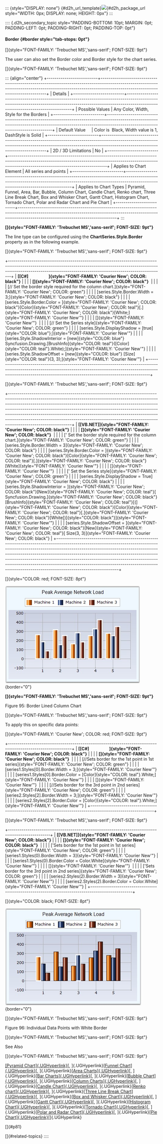 ::: {style="DISPLAY: none"}
[](ms-xhelp:///?Id=d2h_url_template){#d2h_url_template}![](!package_url!){#d2h_package_url style="WIDTH: 0px; DISPLAY: none; HEIGHT: 0px"}
:::

:::: {.d2h_secondary_topic style="PADDING-BOTTOM: 10pt; MARGIN: 0pt; PADDING-LEFT: 0pt; PADDING-RIGHT: 0pt; PADDING-TOP: 0pt"}
#### Border {#border style="tab-stops: 0pt"}

[]{style="FONT-FAMILY: 'Trebuchet MS','sans-serif'; FONT-SIZE: 9pt"} 

The user can also set the Border color and Border style for the chart series.

[]{style="FONT-FAMILY: 'Trebuchet MS','sans-serif'; FONT-SIZE: 9pt"} 

::: {align="center"}
+--------------------------+--------------------------------------------------------------------------------------------------------------------------------------------------------------------------------------------------------------+
| Details                                                                                                                                                                                                                                 |
+--------------------------+--------------------------------------------------------------------------------------------------------------------------------------------------------------------------------------------------------------+
| Possible Values          | Any Color, Width, Style for the Borders                                                                                                                                                                      |
+--------------------------+--------------------------------------------------------------------------------------------------------------------------------------------------------------------------------------------------------------+
| Default Value            | Color is  Black, Width value is 1, DashStyle is Solid                                                                                                                                                        |
+--------------------------+--------------------------------------------------------------------------------------------------------------------------------------------------------------------------------------------------------------+
| 2D / 3D Limitations      | No                                                                                                                                                                                                           |
+--------------------------+--------------------------------------------------------------------------------------------------------------------------------------------------------------------------------------------------------------+
| Applies to Chart Element | All series and points                                                                                                                                                                                        |
+--------------------------+--------------------------------------------------------------------------------------------------------------------------------------------------------------------------------------------------------------+
| Applies to Chart Types   | Pyramid, Funnel, Area, Bar, Bubble, Column Chart, Candle Chart, Renko chart, Three Line Break Chart, Box and Whisker Chart, Gantt Chart, Histogram Chart, Tornado Chart, Polar and Radar Chart and Pie Chart |
+--------------------------+--------------------------------------------------------------------------------------------------------------------------------------------------------------------------------------------------------------+
:::

**[]{style="FONT-FAMILY: 'Trebuchet MS','sans-serif'; FONT-SIZE: 9pt"}** 

The line type can be configured using the **ChartSeries.Style.Border** property as in the following example.

[]{style="FONT-FAMILY: 'Trebuchet MS','sans-serif'; FONT-SIZE: 9pt"} 

+-------------------------------------------------------------------------------------------------------------------------------------------------------------------------------------------------------------------------------------------+
| **[\[C#\]                    ]{style="FONT-FAMILY: 'Courier New'; COLOR: black"}**                                                                                                                                                        |
|                                                                                                                                                                                                                                           |
| **[]{style="FONT-FAMILY: 'Courier New'; COLOR: black"}**                                                                                                                                                                                  |
|                                                                                                                                                                                                                                           |
| [// Set the border style required for the column chart.]{style="FONT-FAMILY: 'Courier New'; COLOR: green"}                                                                                                                                |
|                                                                                                                                                                                                                                           |
| [series.Style.Border.Width = 3;]{style="FONT-FAMILY: 'Courier New'; COLOR: black"}                                                                                                                                                        |
|                                                                                                                                                                                                                                           |
| [series.Style.Border.Color = ]{style="FONT-FAMILY: 'Courier New'; COLOR: black"}[Color]{style="FONT-FAMILY: 'Courier New'; COLOR: teal"}[.]{style="FONT-FAMILY: 'Courier New'; COLOR: black"}[White;]{style="FONT-FAMILY: 'Courier New'"} |
|                                                                                                                                                                                                                                           |
| []{style="FONT-FAMILY: 'Courier New'"}                                                                                                                                                                                                    |
|                                                                                                                                                                                                                                           |
| [// Set the Series style]{style="FONT-FAMILY: 'Courier New'; COLOR: green"}                                                                                                                                                               |
|                                                                                                                                                                                                                                           |
| [series.Style.DisplayShadow = [true]{style="COLOR: blue"};]{style="FONT-FAMILY: 'Courier New'"}                                                                                                                                           |
|                                                                                                                                                                                                                                           |
| [series.Style.ShadowInterior = [new]{style="COLOR: blue"} Syncfusion.Drawing.[BrushInfo]{style="COLOR: teal"}([Color]{style="COLOR: teal"}.White);]{style="FONT-FAMILY: 'Courier New'"}                                                   |
|                                                                                                                                                                                                                                           |
| [series.Style.ShadowOffset = [new]{style="COLOR: blue"} [Size]{style="COLOR: teal"}(3, 3);]{style="FONT-FAMILY: 'Courier New'"}                                                                                                           |
+-------------------------------------------------------------------------------------------------------------------------------------------------------------------------------------------------------------------------------------------+

[]{style="FONT-FAMILY: 'Trebuchet MS','sans-serif'; FONT-SIZE: 9pt"} 

+--------------------------------------------------------------------------------------------------------------------------------------------------------------------------------------------------------------------------------------------------------------------------------------------------------------------------------------------------------------------------------------------------------------------------------------------------------------------------------------------------------------------+
| **[\[VB.NET\]]{style="FONT-FAMILY: 'Courier New'; COLOR: black"}**                                                                                                                                                                                                                                                                                                                                                                                                                                                 |
|                                                                                                                                                                                                                                                                                                                                                                                                                                                                                                                    |
| **[]{style="FONT-FAMILY: 'Courier New'; COLOR: black"}**                                                                                                                                                                                                                                                                                                                                                                                                                                                           |
|                                                                                                                                                                                                                                                                                                                                                                                                                                                                                                                    |
| [\' Set the border style required for the column chart.]{style="FONT-FAMILY: 'Courier New'; COLOR: green"}                                                                                                                                                                                                                                                                                                                                                                                                         |
|                                                                                                                                                                                                                                                                                                                                                                                                                                                                                                                    |
| [series.Style.Border.Width = 3]{style="FONT-FAMILY: 'Courier New'; COLOR: black"}                                                                                                                                                                                                                                                                                                                                                                                                                                  |
|                                                                                                                                                                                                                                                                                                                                                                                                                                                                                                                    |
| [series.Style.Border.Color = ]{style="FONT-FAMILY: 'Courier New'; COLOR: black"}[Color]{style="FONT-FAMILY: 'Courier New'; COLOR: teal"}[.]{style="FONT-FAMILY: 'Courier New'; COLOR: black"}[White]{style="FONT-FAMILY: 'Courier New'"}                                                                                                                                                                                                                                                                           |
|                                                                                                                                                                                                                                                                                                                                                                                                                                                                                                                    |
| []{style="FONT-FAMILY: 'Courier New'"}                                                                                                                                                                                                                                                                                                                                                                                                                                                                             |
|                                                                                                                                                                                                                                                                                                                                                                                                                                                                                                                    |
| [\' Set the Series style]{style="FONT-FAMILY: 'Courier New'; COLOR: green"}                                                                                                                                                                                                                                                                                                                                                                                                                                        |
|                                                                                                                                                                                                                                                                                                                                                                                                                                                                                                                    |
| [series.Style.DisplayShadow = True]{style="FONT-FAMILY: 'Courier New'; COLOR: black"}                                                                                                                                                                                                                                                                                                                                                                                                                              |
|                                                                                                                                                                                                                                                                                                                                                                                                                                                                                                                    |
| [series.Style.ShadowInterior = ]{style="FONT-FAMILY: 'Courier New'; COLOR: black"}[New]{style="FONT-FAMILY: 'Courier New'; COLOR: teal"}[ Syncfusion.Drawing.]{style="FONT-FAMILY: 'Courier New'; COLOR: black"}[BrushInfo]{style="FONT-FAMILY: 'Courier New'; COLOR: teal"}[(]{style="FONT-FAMILY: 'Courier New'; COLOR: black"}[Color]{style="FONT-FAMILY: 'Courier New'; COLOR: teal"}[.]{style="FONT-FAMILY: 'Courier New'; COLOR: black"}[White[)]{style="COLOR: black"}]{style="FONT-FAMILY: 'Courier New'"} |
|                                                                                                                                                                                                                                                                                                                                                                                                                                                                                                                    |
| [series.Style.ShadowOffset = ]{style="FONT-FAMILY: 'Courier New'; COLOR: black"}[New]{style="FONT-FAMILY: 'Courier New'; COLOR: teal"}[ Size(3, 3)]{style="FONT-FAMILY: 'Courier New'; COLOR: black"}                                                                                                                                                                                                                                                                                                              |
+--------------------------------------------------------------------------------------------------------------------------------------------------------------------------------------------------------------------------------------------------------------------------------------------------------------------------------------------------------------------------------------------------------------------------------------------------------------------------------------------------------------------+

[]{style="COLOR: red; FONT-SIZE: 8pt"} 

![](ImagesExt/image64_100.jpg){border="0"}

**[]{style="FONT-FAMILY: 'Trebuchet MS','sans-serif'; FONT-SIZE: 9pt"}** 

Figure 95: Border Lined Column Chart

[]{style="FONT-FAMILY: 'Trebuchet MS','sans-serif'; FONT-SIZE: 9pt"} 

To apply this on specific data points:

[]{style="FONT-FAMILY: 'Courier New'; COLOR: red; FONT-SIZE: 9pt"} 

+--------------------------------------------------------------------------------------------------------------+
| **[\[C#\]                    ]{style="FONT-FAMILY: 'Courier New'; COLOR: black"}**                           |
|                                                                                                              |
| **[]{style="FONT-FAMILY: 'Courier New'; COLOR: black"}**                                                     |
|                                                                                                              |
| [//Sets border for the 1st point in 1st series]{style="FONT-FAMILY: 'Courier New'; COLOR: green"}            |
|                                                                                                              |
| [series1.Styles\[0\].Border.Width = 3;]{style="FONT-FAMILY: 'Courier New'"}                                  |
|                                                                                                              |
| [series1.Styles\[0\].Border.Color = [Color]{style="COLOR: teal"}.White;]{style="FONT-FAMILY: 'Courier New'"} |
|                                                                                                              |
| []{style="FONT-FAMILY: 'Courier New'"}                                                                       |
|                                                                                                              |
| [//Sets border for the 3rd point in 2nd series]{style="FONT-FAMILY: 'Courier New'; COLOR: green"}            |
|                                                                                                              |
| [series2.Styles\[2\].Border.Width = 3;]{style="FONT-FAMILY: 'Courier New'"}                                  |
|                                                                                                              |
| [series2.Styles\[2\].Border.Color = [Color]{style="COLOR: teal"}.White;]{style="FONT-FAMILY: 'Courier New'"} |
+--------------------------------------------------------------------------------------------------------------+

[]{style="FONT-FAMILY: 'Trebuchet MS','sans-serif'; FONT-SIZE: 9pt"} 

+---------------------------------------------------------------------------------------------------+
| **[\[VB.NET\]]{style="FONT-FAMILY: 'Courier New'; COLOR: black"}**                                |
|                                                                                                   |
| **[]{style="FONT-FAMILY: 'Courier New'; COLOR: black"}**                                          |
|                                                                                                   |
| [\'Sets border for the 1st point in 1st series]{style="FONT-FAMILY: 'Courier New'; COLOR: green"} |
|                                                                                                   |
| [series1.Styles(0).Border.Width = 3]{style="FONT-FAMILY: 'Courier New'"}                          |
|                                                                                                   |
| [series1.Styles(0).Border.Color = Color.White]{style="FONT-FAMILY: 'Courier New'"}                |
|                                                                                                   |
| []{style="FONT-FAMILY: 'Courier New'"}                                                            |
|                                                                                                   |
| [\'Sets border for the 3rd point in 2nd series]{style="FONT-FAMILY: 'Courier New'; COLOR: green"} |
|                                                                                                   |
| [series2.Styles(2).Border.Width = 3]{style="FONT-FAMILY: 'Courier New'"}                          |
|                                                                                                   |
| [series2.Styles(2).Border.Color = Color.White]{style="FONT-FAMILY: 'Courier New'"}                |
+---------------------------------------------------------------------------------------------------+

[]{style="COLOR: black; FONT-SIZE: 8pt"} 

![](ImagesExt/image64_101.jpg){border="0"}

[]{style="FONT-FAMILY: 'Trebuchet MS','sans-serif'; FONT-SIZE: 9pt"} 

Figure 96: Individual Data Points with White Border

[]{style="FONT-FAMILY: 'Trebuchet MS','sans-serif'; FONT-SIZE: 9pt"} 

See Also

[]{style="FONT-FAMILY: 'Trebuchet MS','sans-serif'; FONT-SIZE: 9pt"} 

[[Pyramid Chart]{.UGHyperlink}](ms-xhelp:///?Id=b9bb35af-2ea5-41f4-9e01-afc481e6ad26)[, ]{.UGHyperlink}[[Funnel Chart]{.UGHyperlink}](ms-xhelp:///?Id=b9bb35af-2ea5-41f4-9e01-afc481e6ad26)[, ]{.UGHyperlink}[[Area Charts]{.UGHyperlink}](ms-xhelp:///?Id=3eb7eb94-5332-4941-affa-4bfbabf22ff3)[, ]{.UGHyperlink}[[Bar Charts]{.UGHyperlink}](ms-xhelp:///?Id=3bb86204-e7ec-4a61-bdca-9e283ca3108d)[, ]{.UGHyperlink}[[Bubble Chart]{.UGHyperlink}](ms-xhelp:///?Id=3bb86204-e7ec-4a61-bdca-9e283ca3108d)[, ]{.UGHyperlink}[[Column Charts]{.UGHyperlink}](ms-xhelp:///?Id=143afae1-3f83-4d32-9bfa-92ed7022a696)[, ]{.UGHyperlink}[[Candle Chart]{.UGHyperlink}](ms-xhelp:///?Id=4ea7b22a-855a-4bc0-987c-1c2eed094b4f)[, ]{.UGHyperlink}[[Renko chart]{.UGHyperlink}](ms-xhelp:///?Id=198c3293-53b1-49ad-b12d-53568388c9d7)[, ]{.UGHyperlink}[[Three Line Break Chart]{.UGHyperlink}](ms-xhelp:///?Id=3bb86204-e7ec-4a61-bdca-9e283ca3108d)[, ]{.UGHyperlink}[[Box and Whisker Chart]{.UGHyperlink}](ms-xhelp:///?Id=143afae1-3f83-4d32-9bfa-92ed7022a696)[, ]{.UGHyperlink}[[Gantt Chart]{.UGHyperlink}](ms-xhelp:///?Id=07dff027-c96d-450f-9a9b-6037f838f4da)[, ]{.UGHyperlink}[[Histogram Chart]{.UGHyperlink}](ms-xhelp:///?Id=f6d7bb1e-6e5a-4165-9dda-eab8aceb7e4d)[, ]{.UGHyperlink}[[Tornado Chart]{.UGHyperlink}](ms-xhelp:///?Id=f561904f-bd17-40a3-a1b6-498ed5d46c43)[, ]{.UGHyperlink}[[Polar and Radar Chart]{.UGHyperlink}](ms-xhelp:///?Id=07dff027-c96d-450f-9a9b-6037f838f4da)[, ]{.UGHyperlink}[[Pie Chart]{.UGHyperlink}](ms-xhelp:///?Id=f6d7bb1e-6e5a-4165-9dda-eab8aceb7e4d)[]{.UGHyperlink}

[]{#p81} 

[]{#related-topics}
::::
